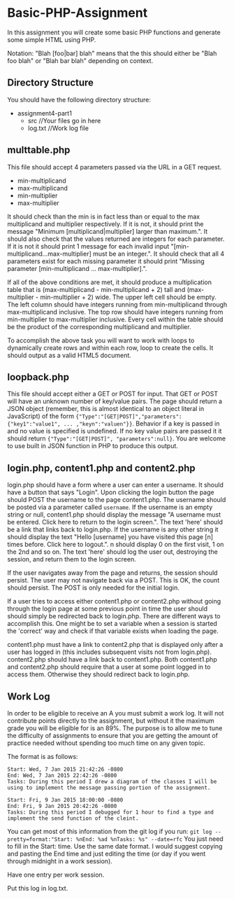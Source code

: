 Basic-PHP-Assignment
====================
In this assignment you will create some basic PHP functions and generate some simple HTML using PHP.

Notation: "Blah [foo|bar] blah" means that the this should either be "Blah foo blah" or "Blah bar blah" depending on context.

Directory Structure
-------------------
You should have the following directory structure:

  - assignment4-part1
    - src //Your files go in here
    - log.txt //Work log file

multtable.php
-------------
This file should accept 4 parameters passed via the URL in a GET request.

  - min-multiplicand
  - max-multiplicand
  - min-multiplier
  - max-multiplier

It should check than the min is in fact less than or equal to the max multiplicand and multiplier respectively. If it is not, it should print the message "Minimum [multiplicand|multiplier] larger than maximum.". It should also check that the values returned are integers for each parameter. If it is not it should print 1 message for each invalid input "[min-multiplicand...max-multiplier] must be an integer.". It should check that all 4 parameters exist for each missing parameter it should print "Missing parameter [min-multiplicand ... max-multiplier].".

If all of the above conditions are met, it should produce a multiplication table that is (max-multiplicand - min-multiplicand + 2) tall and (max-multiplier - min-multiplier + 2) wide. The upper left cell should be empty. The left column should have integers running from min-multiplicand through max-multiplicand inclusive. The top row should have integers running from min-multiplier to max-multiplier inclusive. Every cell within the table should be the product of the corresponding multiplicand and multiplier.

To accomplish the above task you will want to work with loops to dynamically create rows and within each row, loop to create the cells. It should output as a valid HTML5 document.

loopback.php
------------
This file should accept either a GET or POST for input. That GET or POST will have an unknown number of key/value pairs. The page should return a JSON object (remember, this is almost identical to an object literal in JavaScript) of the form `{"Type":"[GET|POST]","parameters":{"key1":"value1", ... ,"keyn":"valuen"}}`. Behavior if a key is passed in and no value is specified is undefined. If no key value pairs are passed it it should return `{"Type":"[GET|POST]", "parameters":null}`. You are welcome to use built in JSON function in PHP to produce this output.

login.php, content1.php and content2.php
-------------------------
login.php should have a form where a user can enter a username. It should have a button that says "Login". Upon clicking the login button the page should POST the username to the page content1.php. The username should be posted via a parameter called `username`. If the username is an empty string or null, content1.php should display the message "A username must be entered. Click here to return to the login screen.". The text 'here' should be a link that links back to login.php. If the username is any other string it should display the text "Hello [username] you have visited this page [n] times before. Click here to logout.". n should display 0 on the first visit, 1 on the 2nd and so on. The text 'here' should log the user out, destroying the session, and return them to the login screen.

If the user navigates away from the page and returns, the session should persist. The user may not navigate back via a POST. This is OK, the count should persist. The POST is only needed for the initial login.

If a user tries to access either content1.php or content2.php without going through the login page at some previous point in time the user should should simply be redirected back to login.php. There are different ways to accomplish this. One might be to set a variable when a session is started the 'correct' way and check if that variable exists when loading the page.

content1.php must have a link to content2.php that is displayed only after a user has logged in (this includes subsequent visits not from login.php). content2.php should have a link back to content1.php. Both content1.php and content2.php should require that a user at some point logged in to access them. Otherwise they should redirect back to login.php.

Work Log
--------
In order to be eligible to receive an A you must submit a work log. It will not contribute points directly to the assignment, but without it the maximum grade you will be eligible for is an 89%. The purpose is to allow me to tune the difficulty of assignments to ensure that you are getting the amount of practice needed without spending too much time on any given topic.

The format is as follows:

```
Start: Wed, 7 Jan 2015 21:42:26 -0800
End: Wed, 7 Jan 2015 22:42:26 -0800
Tasks: During this period I drew a diagram of the classes I will be using to implement the message passing portion of the assignment.

Start: Fri, 9 Jan 2015 18:00:00 -0800
End: Fri, 9 Jan 2015 20:42:26 -0800
Tasks: During this period I debugged for 1 hour to find a type and implement the send function of the cleint.
```

You can get most of this information from the git log if you run:
`git log --pretty=format:"Start: %nEnd: %ad %nTasks: %s" --date=rfc`
You just need to fill in the Start: time. Use the same date format. I would suggest copying and pasting the End time and just editing the time (or day if you went through midnight in a work session).

Have one entry per work session.

Put this log in log.txt.
